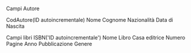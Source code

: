 Campi Autore

CodAutore(ID autoincrementale)
Nome
Cognome
Nazionalità
Data di Nascita


Campi libri
ISBN('ID autoincrementale')
Nome Libro
Casa editrice
Numero Pagine
Anno Pubblicazione
Genere

